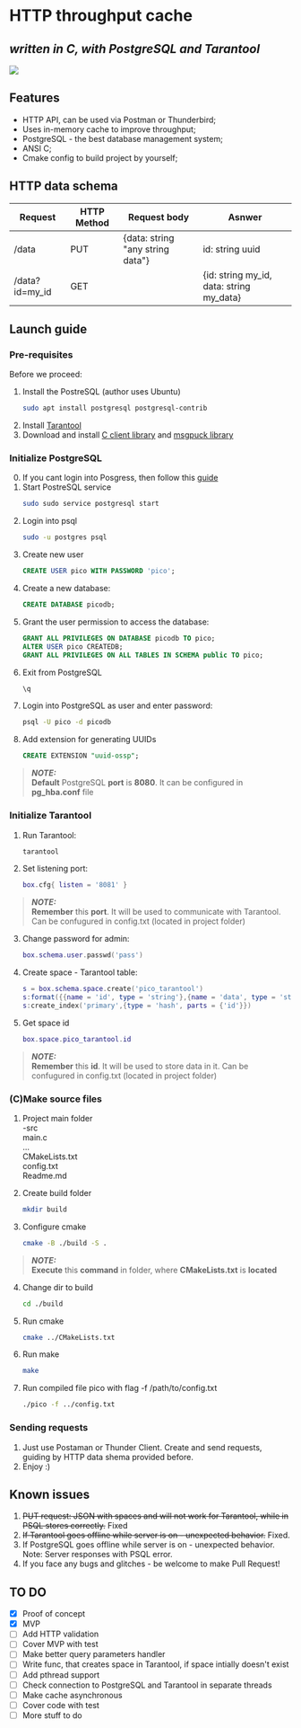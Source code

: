 # HTTP throughput cache 
## _written in C, with PostgreSQL and Tarantool_

[![](https://fit-m.org/public/img/speakers/ptcodatacolor.png)](https://picodata.io/)


## Features

- HTTP API, can be used via Postman or Thunderbird;
- Uses in-memory cache to improve throughput;
- PostgreSQL - the best database management system;
- ANSI C;
- Cmake config to build project by yourself;

## HTTP data schema
| Request           | HTTP Method | Request body   | Asnwer                |
|----------------|-------------|----------------|---------------------  |
| /data          | PUT         | {data: string "any string data"} | id: string uuid          |
|/data?id=my_id  | GET         |                | {id: string my_id,  data: string my_data}     |

## Launch guide
### Pre-requisites
Before we proceed:
1. Install the PostreSQL (author uses Ubuntu)
    ```sh
    sudo apt install postgresql postgresql-contrib
    ```
2. Install [Tarantool](https://www.tarantool.io/en/download/os-installation/ubuntu/)
3. Download and install [C client library](https://github.com/tarantool/tarantool-c) and [msgpuck library](https://github.com/tarantool/msgpuck)
### Initialize PostgreSQL
0. If you cant login into Posgress, then follow this [guide](https://gist.github.com/AtulKsol/4470d377b448e56468baef85af7fd614)
1. Start PostreSQL service
    ```sh
    sudo sudo service postgresql start
    ```
2. Login into psql
    ```sh
    sudo -u postgres psql
    ```
3. Create new user
    ```sql
    CREATE USER pico WITH PASSWORD 'pico';
    ```
4. Create a new database:
    ```sql
    CREATE DATABASE picodb;
    ```
5. Grant the user permission to access the database:
    ```sql
    GRANT ALL PRIVILEGES ON DATABASE picodb TO pico;
    ALTER USER pico CREATEDB;
    GRANT ALL PRIVILEGES ON ALL TABLES IN SCHEMA public TO pico;
    ```
6. Exit from PostgreSQL 
    ```sql
    \q
    ```
7. Login into PostgreSQL as user and enter password:
    ```sh
    psql -U pico -d picodb
    ```
8. Add extension for generating UUIDs
    ```sql
    CREATE EXTENSION "uuid-ossp";
    ```
> **_NOTE:_**  
**Default** PostgreSQL **port** is **8080**. 
It can be configured in **pg_hba.conf** file

### Initialize Tarantool
1. Run Tarantool:
    ```sh
    tarantool
    ```
2. Set listening port:
    ```lua
    box.cfg{ listen = '8081' } 
    ```
> **_NOTE:_**  
**Remember** this **port**.
It will be used to communicate with Tarantool.
Can be confugured in config.txt (located in project folder)

3. Change password for admin:
    ```lua
    box.schema.user.passwd('pass')
    ``` 
4. Create space - Tarantool table:
    ```lua
    s = box.schema.space.create('pico_tarantool')
    s:format({{name = 'id', type = 'string'},{name = 'data', type = 'string'}})---
    s:create_index('primary',{type = 'hash', parts = {'id'}})
    ``` 
5. Get space id
    ```lua
    box.space.pico_tarantool.id
    ``` 
> **_NOTE:_**  
**Remember** this **id**.
It will be used to store data in it.
Can be confugured in config.txt (located in project folder)


### (C)Make source files
1. Project main folder  
-src  
  main.c    
  ...  
CMakeLists.txt  
config.txt  
Readme.md  

2. Create build folder
    ```sh
    mkdir build
    ``` 
3. Configure cmake
    ```sh
    cmake -B ./build -S .
    ``` 
> **_NOTE:_**  
**Execute** this **command** in folder, where **CMakeLists.txt** is **located**

4. Change dir to build
    ```sh
    cd ./build
    ``` 
5. Run cmake
    ```sh
    cmake ../CMakeLists.txt
    ``` 
6. Run make
    ```sh
    make
    ```
7. Run compiled file pico with flag -f /path/to/config.txt
    ```sh
    ./pico -f ../config.txt
    ```
### Sending requests
1. Just use Postaman or Thunder Client. Create and send requests, guiding by HTTP data shema provided before.
2. Enjoy :)

## Known issues
1. ~~PUT request: JSON with spaces and  will not work for Tarantool, while in PSQL stores correctly.~~ Fixed
2. ~~If Tarantool goes offline while server is on -  unexpected behavior.~~ Fixed.
3. If PostgreSQL goes offline while server is on - unexpected behavior. Note: Server responses with PSQL error. 
4. If you face any bugs and glitches - be welcome to make Pull Request!

## TO DO
- [x] Proof of concept
- [x] MVP
- [ ] Add  HTTP validation
- [ ] Cover MVP with test
- [ ] Make better query parameters handler
- [ ] Write func, that creates space in Tarantool, if space intially doesn't exist
- [ ] Add pthread support
- [ ] Check connection to PostgreSQL and Tarantool in separate threads
- [ ] Make cache asynchronous
- [ ] Cover code with test
- [ ] More stuff to do
